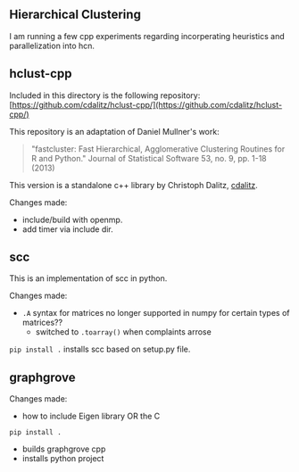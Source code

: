 ## Hierarchical Clustering

I am running a few cpp experiments regarding incorperating heuristics and parallelization into hcn.

## hclust-cpp

Included in this directory is the following repository: [https://github.com/cdalitz/hclust-cpp/](https://github.com/cdalitz/hclust-cpp/)

This repository is an adaptation of Daniel Mullner's work:

> "fastcluster: Fast Hierarchical, Agglomerative Clustering Routines for R and Python." Journal of Statistical Software 53, no. 9, pp. 1-18 (2013)

This version is a standalone c++ library by Christoph Dalitz, [cdalitz](https://github.com/cdalitz).

Changes made:
- include/build with openmp.
- add timer via include dir.

## scc

This is an implementation of scc in python.

Changes made: 
- `.A` syntax for matrices no longer supported in numpy for certain types of matrices??
    - switched to `.toarray()` when complaints arrose

`pip install .`
installs scc based on setup.py file.


## graphgrove

Changes made:
- how to include Eigen library OR the C

`pip install .`
- builds graphgrove cpp
- installs python project


